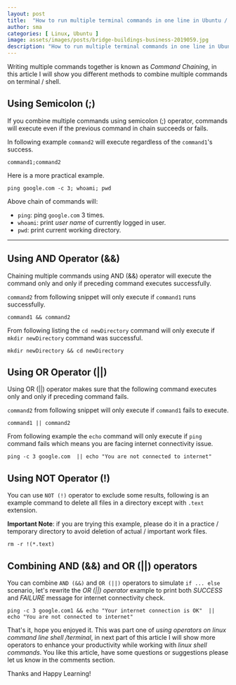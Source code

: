 ```yaml
---
layout: post
title:  "How to run multiple terminal commands in one line in Ubuntu / Linux?"
author: sma
categories: [ Linux, Ubuntu ]
image: assets/images/posts/bridge-buildings-business-2019059.jpg
description: "How to run multiple terminal commands in one line in Ubuntu / Linux?"
---
```


Writing multiple commands together is known as *Command Chaining*, in this  article I will show you different methods to combine multiple commands on terminal / shell.

## Using Semicolon (;)

If you combine multiple commands using semicolon (;) operator, commands will execute even if the previous command in chain succeeds or fails.

In following example `command2` will execute regardless of the `command1`'s success.

```
command1;command2
```

Here is a more practical example.

```
ping google.com -c 3; whoami; pwd
```

Above chain of commands  will:

* `ping`: ping `google.com`  3 times.
* `whoami`: print *user name* of currently logged in user.
* `pwd`: print current working directory.

---

## Using AND Operator (&&)

Chaining multiple commands using AND (&&) operator will execute the command only and only if preceding command executes successfully.

`command2` from following snippet will only execute if `command1` runs successfully.

```
command1 && command2
```

From following listing the `cd newDirectory` command will only execute if `mkdir newDirectory` command was successful.

```
mkdir newDirectory && cd newDirectory
```

## Using OR Operator (||)

Using OR (||) operator makes sure that the following command executes only and only if preceding command fails.

`command2` from following snippet will only execute if `command1` fails to execute.

```
command1 || command2
```

From following example the `echo` command will only execute if `ping` command fails which means you are facing internet connectivity issue.

```
ping -c 3 google.com  || echo "You are not connected to internet"
```

## Using NOT Operator (!)

You can use `NOT (!)` operator  to exclude some results, following is an example command to delete all files in a directory except with `.text` extension. 

**Important Note**: if you are trying this example, please do it in a practice / temporary  directory to avoid deletion of actual / important work files.

```
rm -r !(*.text)
```

## Combining AND (&&) and OR (||) operators

You can combine `AND (&&)` and `OR (||)` operators to simulate `if ... else` scenario, let's rewrite the *OR (||) operator* example to print both *SUCCESS* and *FAILURE* message for internet connectivity check.

```
ping -c 3 google.com1 && echo "Your internet connection is OK"  || echo "You are not connected to internet"
```

That's it, hope you enjoyed it. This was part one of *using operators on linux command line  shell /terminal*, in next part of this article I will show more operators to enhance your productivity while working with *linux shell commands*. You like this article, have some questions or suggestions please let us know in the comments section.

Thanks and Happy Learning!

    



